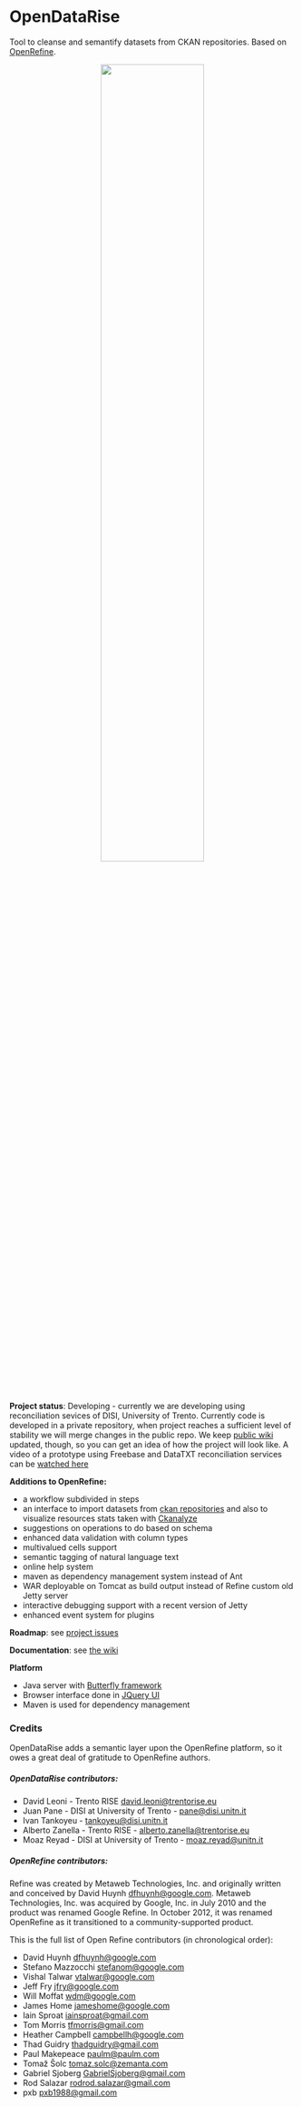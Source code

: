 OpenDataRise
============

Tool to cleanse and semantify datasets from CKAN repositories. Based on [OpenRefine](https://github.com/OpenRefine/OpenRefine).

<p align="center">
  <img alt="" width="60%" src="https://github.com/opendatatrentino/OpenDataRise/wiki/images/promo-screenshot.png"/>
</p>


**Project status**: Developing - currently we are developing using reconciliation sevices of DISI, University of Trento. Currently code is developed in a private repository, when project reaches a sufficient level of stability we will merge changes in the public repo. We keep [public wiki](https://github.com/opendatatrentino/OpenDataRise/wiki) updated, though, so you can get an idea of how the project will look like. A video of a prototype using Freebase and DataTXT reconciliation services can be <a href="https://docs.google.com/file/d/0B3zPB8ad298hWEYxZ2VMX0p5a0k" target="_blank">watched here</a>

**Additions to OpenRefine:**

 * a workflow subdivided in steps
 * an interface to import datasets from [ckan repositories](http://ckan.org/) and also to visualize resources stats taken with [Ckanalyze](https://github.com/opendatatrentino/CKANalyze)
 * suggestions on operations to do based on schema
 * enhanced data validation with column types
 * multivalued cells support
 * semantic tagging of natural language text
 * online help system 
 * maven as dependency management system instead of Ant
 * WAR deployable on Tomcat as build output instead of Refine custom old Jetty server
 * interactive debugging support with a recent version of Jetty
 * enhanced event system for plugins


**Roadmap**: see [project issues](https://github.com/opendatatrentino/OpenDataRise/issues)

**Documentation**: see [the wiki](https://github.com/opendatatrentino/OpenDataRise/wiki)



**Platform** 

* Java server with [Butterfly framework](https://code.google.com/p/simile-butterfly/)
* Browser interface done in [JQuery UI](http://jqueryui.com/)
* Maven is used for dependency management




### Credits


OpenDataRise adds a semantic layer upon the OpenRefine platform, so it owes a great deal of gratitude to OpenRefine authors. 

##### OpenDataRise contributors:

 - David Leoni - Trento RISE david.leoni@trentorise.eu
 - Juan Pane - DISI at University of Trento - pane@disi.unitn.it
 - Ivan Tankoyeu - tankoyeu@disi.unitn.it
 - Alberto Zanella - Trento RISE - alberto.zanella@trentorise.eu
 - Moaz Reyad - DISI at University of Trento - moaz.reyad@unitn.it
 
 
##### OpenRefine contributors:

Refine was created by Metaweb Technologies, Inc. and originally written
and conceived by David Huynh <dfhuynh@google.com>. Metaweb Technologies, Inc.
was acquired by Google, Inc. in July 2010 and the product was renamed Google Refine.
In October 2012, it was renamed OpenRefine as it transitioned to a 
community-supported product. 

This is the full list of Open Refine contributors (in chronological order):

 - David Huynh <dfhuynh@google.com>
 - Stefano Mazzocchi <stefanom@google.com>
 - Vishal Talwar <vtalwar@google.com> 
 - Jeff Fry <jfry@google.com>
 - Will Moffat <wdm@google.com>
 - James Home <jameshome@google.com>
 - Iain Sproat <iainsproat@gmail.com>
 - Tom Morris <tfmorris@gmail.com>
 - Heather Campbell <campbellh@google.com>
 - Thad Guidry <thadguidry@gmail.com>
 - Paul Makepeace <paulm@paulm.com>
 - Tomaž Šolc <tomaz.solc@zemanta.com>
 - Gabriel Sjoberg <GabrielSjoberg@gmail.com>
 - Rod Salazar <rodrod.salazar@gmail.com>
 - pxb <pxb1988@gmail.com>




